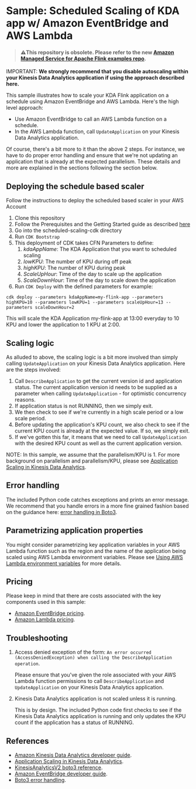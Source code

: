 # Sample: Scheduled Scaling of KDA app w/ Amazon EventBridge and AWS Lambda

> #### ⚠️This repository is obsolete. Please refer to the new [Amazon Managed Service for Apache Flink examples repo](https://github.com/aws-samples/amazon-managed-service-for-apache-flink-examples).


IMPORTANT: <strong>We strongly recommend that you disable autoscaling within your Kinesis Data Analytics application if using the approach described here.</strong>

This sample illustrates how to scale your KDA Flink application on a schedule using Amazon EventBridge and AWS Lambda. Here's the high level approach:

- Use Amazon EventBridge to call an AWS Lambda function on a schedule.
- In the AWS Lambda function, call `UpdateApplication` on your Kinesis Data Analytics application.

Of course, there's a bit more to it than the above 2 steps. For instance, we have to do proper error handling and ensure that we're not updating an application that is already at the expected parallelism. These details and more are explained in the sections following the section below.

## Deploying the schedule based scaler

Follow the instructions to deploy the scheduled based scaler in your AWS Account

1. Clone this repository 
2. Follow the Prerequisites and the Getting Started guide as described [here](https://docs.aws.amazon.com/cdk/v2/guide/getting_started.html#getting_started_prerequisites)
3. Go into the scheduled-scaling-cdk directory
4. Run ```CDK Bootstrap```
5. This deployment of CDK takes CFN Parameters to define:
   1. *kdaAppName*: The KDA Application that you want to scheduled scaling
   2. *lowKPU*: The number of KPU during off peak
   3. *highKPU*: The number of KPU during peak
   4. *ScaleUpHour*: Time of the day to scale up the application
   5. *ScaleDownHour*: Time of the day to scale down the application
6. Run ```CDK Deploy``` with the defined parameters for example:

```cdk deploy --parameters kdaAppName=my-flink-app --parameters highKPU=10 --parameters lowKPU=1 --parameters scaleUpHour=13 --parameters scaleDownHour=2```

This will scale the KDA Application my-flink-app at 13:00 everyday to 10 KPU and lower the application to 1 KPU at 2:00.


## Scaling logic

As alluded to above, the scaling logic is a bit more involved than simply calling `UpdateApplication` on your Kinesis Data Analytics application. Here are the steps involved:

1. Call `DescribeApplication` to get the current version id and application status. The current application version id needs to be supplied as a parameter when calling `UpdateApplication` - for optimistic concurrency reasons.
2. If application status is not RUNNING, then we simply exit.
3. We then check to see if we're currently in a high scale period or a low scale period.
4. Before updating the application's KPU count, we also check to see if the current KPU count is already at the expected value. If so, we simply exit.
5. If we've gotten this far, it means that we need to call `UpdateApplication` with the desired KPU count as well as the current application version.

NOTE: In this sample, we assume that the parallelism/KPU is 1. For more background on parallelism and parallelism/KPU, please see [Application Scaling in Kinesis Data Analytics](https://docs.aws.amazon.com/kinesisanalytics/latest/java/how-scaling.html).

## Error handling

The included Python code catches exceptions and prints an error message. We recommend that you handle errors in a more fine grained fashion based on the guidance here: [error handling in Boto3](https://boto3.amazonaws.com/v1/documentation/api/latest/guide/error-handling.html).

## Parametrizing application properties

You might consider parametrizing key application variables in your AWS Lambda function such as the region and the name of the application being scaled using AWS Lambda environment variables. Please see [Using AWS Lambda environment variables](https://docs.aws.amazon.com/lambda/latest/dg/configuration-envvars.html) for more details.

## Pricing

Please keep in mind that there are costs associated with the key components used in this sample:

- [Amazon EventBridge pricing](https://aws.amazon.com/eventbridge/pricing/).
- [Amazon Lambda pricing](https://aws.amazon.com/lambda/pricing/).

## Troubleshooting

1. Access denied exception of the form: `An error occurred (AccessDeniedException) when calling the DescribeApplication operation`.

   Please ensure that you've given the role associated with your AWS Lambda function permissions to call `DescribeApplication` and `UpdateApplication` on your Kinesis Data Analytics application.

2. Kinesis Data Analytics application is not scaled unless it is running.

   This is by design. The included Python code first checks to see if the Kinesis Data Analytics application is running and only updates the KPU count if the application has a status of RUNNING.

## References

- [Amazon Kinesis Data Analytics developer guide](https://docs.aws.amazon.com/kinesisanalytics/latest/java/what-is.html).
- [Application Scaling in Kinesis Data Analytics](https://docs.aws.amazon.com/kinesisanalytics/latest/java/how-scaling.html).
- [KinesisAnalyticsV2 boto3 reference](https://boto3.amazonaws.com/v1/documentation/api/latest/reference/services/kinesisanalyticsv2.html).
- [Amazon EventBridge developer guide](https://docs.aws.amazon.com/eventbridge/latest/userguide/eb-what-is.html).
- [Boto3 error handling](https://boto3.amazonaws.com/v1/documentation/api/latest/guide/error-handling.html).